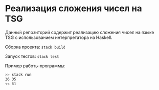 # Реализация сложения чисел на TSG

Данный репозиторий содержит реализацию сложения чисел на языке TSG с использованием
интерпретатора на Haskell.

Сборка проекта: `stack build`

Запуск тестов: `stack test`

Пример работы программы:

```bash
>> stack run
26 35
<< 61
```
